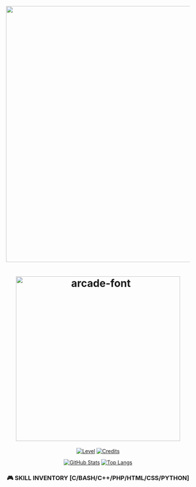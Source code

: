 <div align="center">
  
  <!-- Bannière animée style arcade -->
  <img src="https://media.giphy.com/media/v1.Y2lkPTc5MGI3NjExeHZ0d2VjZGJtY2JvbmVqZ2Y4eHd0dTByY2J6eGJ6eWJ5bW1zYyZlcD12MV9pbnRlcm5hbF9naWZfYnlfaWQmY3Q9Zw/3orieS4jfHJaKwkeli/giphy.gif" width="700">

  <!-- Titre avec effet pixel -->
  <h1>
    <img src="https://fontmeme.com/permalink/240706/3b0f28e5c5a5e8c5e2e4e6e8e8e8e8e8.png" alt="arcade-font" width="450">
  </h1>

  <!-- Barre de statut style HUD -->
  [![Level](https://img.shields.io/badge/LEVEL_42-ELITE-blueviolet?style=for-the-badge&logo=powerpages)](https://github.com/Fenohasina22)
  [![Credits](https://img.shields.io/badge/CREDITS-1.000.000-yellow?style=for-the-badge&logo=coinmarketcap)](https://github.com/Fenohasina22)

  <!-- Stats GitHub style terminal -->
  [![GitHub Stats](https://github-readme-stats.vercel.app/api?username=Fenohasina22&show_icons=true&theme=dark&hide_border=true&bg_color=0d1117&title_color=00ff00&icon_color=ffff00)](https://github.com/Fenohasina22)
  [![Top Langs](https://github-readme-stats.vercel.app/api/top-langs/?username=Fenohasina22&layout=compact&theme=dark&hide_border=true&bg_color=0d1117&title_color=00ff00)](https://github.com/Fenohasina22)

  <!-- Inventaire de compétences style RPG -->
  ### 🎮 SKILL INVENTORY [C/BASH/C++/PHP/HTML/CSS/PYTHON]


